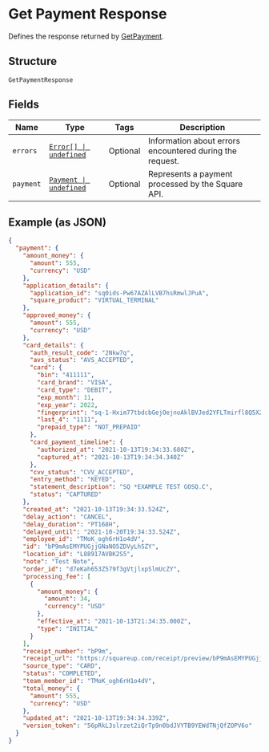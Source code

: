 
# Get Payment Response

Defines the response returned by [GetPayment](/doc/api/payments.md#get-payment).

## Structure

`GetPaymentResponse`

## Fields

| Name | Type | Tags | Description |
|  --- | --- | --- | --- |
| `errors` | [`Error[] \| undefined`](/doc/models/error.md) | Optional | Information about errors encountered during the request. |
| `payment` | [`Payment \| undefined`](/doc/models/payment.md) | Optional | Represents a payment processed by the Square API. |

## Example (as JSON)

```json
{
  "payment": {
    "amount_money": {
      "amount": 555,
      "currency": "USD"
    },
    "application_details": {
      "application_id": "sq0ids-Pw67AZAlLVB7hsRmwlJPuA",
      "square_product": "VIRTUAL_TERMINAL"
    },
    "approved_money": {
      "amount": 555,
      "currency": "USD"
    },
    "card_details": {
      "auth_result_code": "2Nkw7q",
      "avs_status": "AVS_ACCEPTED",
      "card": {
        "bin": "411111",
        "card_brand": "VISA",
        "card_type": "DEBIT",
        "exp_month": 11,
        "exp_year": 2022,
        "fingerprint": "sq-1-Hxim77tbdcbGejOejnoAklBVJed2YFLTmirfl8Q5XZzObTc8qY_U8RkwzoNL8dCEcQ",
        "last_4": "1111",
        "prepaid_type": "NOT_PREPAID"
      },
      "card_payment_timeline": {
        "authorized_at": "2021-10-13T19:34:33.680Z",
        "captured_at": "2021-10-13T19:34:34.340Z"
      },
      "cvv_status": "CVV_ACCEPTED",
      "entry_method": "KEYED",
      "statement_description": "SQ *EXAMPLE TEST GOSQ.C",
      "status": "CAPTURED"
    },
    "created_at": "2021-10-13T19:34:33.524Z",
    "delay_action": "CANCEL",
    "delay_duration": "PT168H",
    "delayed_until": "2021-10-20T19:34:33.524Z",
    "employee_id": "TMoK_ogh6rH1o4dV",
    "id": "bP9mAsEMYPUGjjGNaNO5ZDVyLhSZY",
    "location_id": "L88917AVBK2S5",
    "note": "Test Note",
    "order_id": "d7eKah653Z579f3gVtjlxpSlmUcZY",
    "processing_fee": [
      {
        "amount_money": {
          "amount": 34,
          "currency": "USD"
        },
        "effective_at": "2021-10-13T21:34:35.000Z",
        "type": "INITIAL"
      }
    ],
    "receipt_number": "bP9m",
    "receipt_url": "https://squareup.com/receipt/preview/bP9mAsEMYPUGjjGNaNO5ZDVyLhSZY",
    "source_type": "CARD",
    "status": "COMPLETED",
    "team_member_id": "TMoK_ogh6rH1o4dV",
    "total_money": {
      "amount": 555,
      "currency": "USD"
    },
    "updated_at": "2021-10-13T19:34:34.339Z",
    "version_token": "56pRkL3slrzet2iQrTp9n0bdJVYTB9YEWdTNjQfZOPV6o"
  }
}
```

